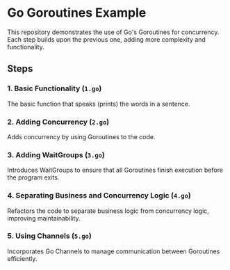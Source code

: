 # Go Goroutines Example

This repository demonstrates the use of Go's Goroutines for concurrency. Each step builds upon the previous one, adding more complexity and functionality.

## Steps

### 1. Basic Functionality (`1.go`)
The basic function that speaks (prints) the words in a sentence.

### 2. Adding Concurrency (`2.go`)
Adds concurrency by using Goroutines to the code.

### 3. Adding WaitGroups (`3.go`)
Introduces WaitGroups to ensure that all Goroutines finish execution before the program exits.

### 4. Separating Business and Concurrency Logic (`4.go`)
Refactors the code to separate business logic from concurrency logic, improving maintainability.

### 5. Using Channels (`5.go`)
Incorporates Go Channels to manage communication between Goroutines efficiently.
